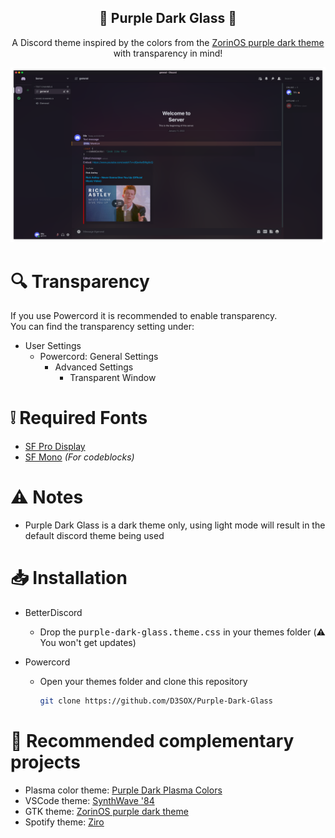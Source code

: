 <div align="center" justify="center">

<h2> 🔮 Purple Dark Glass 🔮 </h2>

A Discord theme inspired by the colors from the [ZorinOS purple dark theme](https://github.com/ZorinOS/zorin-desktop-themes/tree/master/ZorinPurple-Dark) with transparency in mind!

<img src="assets/screenshot.png">

</div>

# 🔍 Transparency

If you use Powercord it is recommended to enable transparency.  
You can find the transparency setting under:

- User Settings
  - Powercord: General Settings
    - Advanced Settings
      - Transparent Window

# ❕ Required Fonts

- [SF Pro Display](https://developer.apple.com/fonts/)
- [SF Mono](https://developer.apple.com/fonts/) _(For codeblocks)_

# ⚠️ Notes

- Purple Dark Glass is a dark theme only, using light mode will result in the default discord theme being used

# 📥 Installation

- BetterDiscord

  - Drop the <kbd>purple-dark-glass.theme.css</kbd> in your themes folder (⚠️ You won't get updates)

- Powercord
  - Open your themes folder and clone this repository
    ```sh
    git clone https://github.com/D3SOX/Purple-Dark-Glass
    ```

# 🧩 Recommended complementary projects

- Plasma color theme: [Purple Dark Plasma Colors](https://github.com/D3SOX/Purple-Dark-Plasma-Colors)
- VSCode theme: [SynthWave '84](https://github.com/robb0wen/synthwave-vscode)
- GTK theme: [ZorinOS purple dark theme](https://github.com/ZorinOS/zorin-desktop-themes/tree/master/ZorinPurple-Dark)
- Spotify theme: [Ziro](https://github.com/schnensch0/ziro/tree/main/preview#purple-dark)
